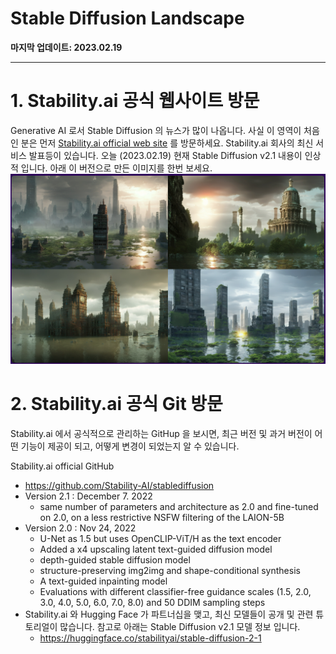 # Stable Diffusion Landscape

**마지막 업데이트: 2023.02.19**


---

# 1. Stability.ai 공식 웹사이트 방문

Generative AI 로서 Stable Diffusion 의 뉴스가 많이 나옵니다. 사실 이 영역이 처음인 분은 먼저 [Stability.ai official web site](https://stability.ai/) 를 방문하세요. Stability.ai 회사의 최신 서비스 발표등이 있습니다. 오늘 (2023.02.19) 현재 Stable Diffusion v2.1 내용이 인상적 입니다. 아래 이 버전으로 만든 이미지를 한번 보세요.
![sd_epic_01.png](img/sd_epic_01.png)


# 2. Stability.ai 공식 Git 방문

Stability.ai 에서 공식적으로 관리하는 GitHup 을 보시면, 최근 버전 및 과거 버전이 어떤 기능이 제공이 되고, 어떻게 변경이 되었는지 알 수 있습니다. 

Stability.ai official GitHub
* https://github.com/Stability-AI/stablediffusion
* Version 2.1 : December 7. 2022 
    * same number of parameters and architecture as 2.0 and fine-tuned on 2.0, on a less restrictive NSFW filtering of the LAION-5B
* Version 2.0 : Nov 24, 2022
    * U-Net as 1.5 but uses OpenCLIP-ViT/H as the text encoder
    * Added a x4 upscaling latent text-guided diffusion model
    * depth-guided stable diffusion model
    * structure-preserving img2img and shape-conditional synthesis
    * A text-guided inpainting model
    * Evaluations with different classifier-free guidance scales (1.5, 2.0, 3.0, 4.0, 5.0, 6.0, 7.0, 8.0) and 50 DDIM sampling steps
* Stability.ai 와 Hugging Face 가 파트너십을 맺고, 최신 모델들이 공개 및 관련 튜토리얼이 많습니다. 참고로 아래는 Stable Diffusion v2.1 모델 정보 입니다.
    - https://huggingface.co/stabilityai/stable-diffusion-2-1
    
    
